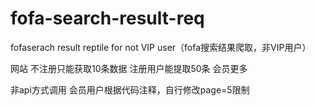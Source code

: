 # fofa-search-result-req
fofaserach result reptile for not VIP user（fofa搜索结果爬取，非VIP用户）

网站
  不注册只能获取10条数据
  注册用户能提取50条
  会员更多

非api方式调用
会员用户根据代码注释，自行修改page=5限制


